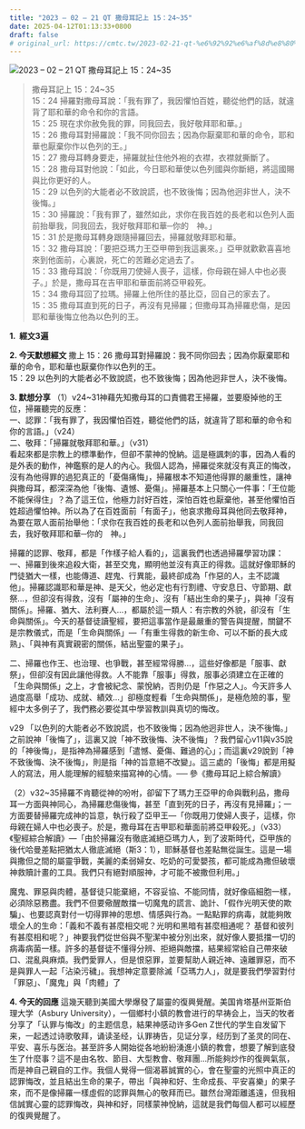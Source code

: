 ```yaml
---
title: "2023 – 02 – 21 QT 撒母耳記上 15：24~35"
date: 2025-04-12T01:13:33+0800
draft: false
# original_url: https://cmtc.tw/2023-02-21-qt-%e6%92%92%e6%af%8d%e8%80%b3%e8%a8%98%e4%b8%8a-15%ef%bc%9a2435
---
```


![2023 – 02 – 21 QT 撒母耳記上 15：24\~35](/images/qt.jpg  "2023 – 02 – 21 QT 撒母耳記上 15：24\~35")

> 撒母耳記上 15：24\~35  
> 15：24 掃羅對撒母耳說：「我有罪了，我因懼怕百姓，聽從他們的話，就違背了耶和華的命令和你的言語。  
> 15：25 現在求你赦免我的罪，同我回去，我好敬拜耶和華。」  
> 15：26 撒母耳對掃羅說：「我不同你回去；因為你厭棄耶和華的命令，耶和華也厭棄你作以色列的王。」  
> 15：27 撒母耳轉身要走，掃羅就扯住他外袍的衣襟，衣襟就撕斷了。  
> 15：28 撒母耳對他說：「如此，今日耶和華使以色列國與你斷絕，將這國賜與比你更好的人。  
> 15：29 以色列的大能者必不致說謊，也不致後悔；因為他迥非世人，決不後悔。」  
> 15：30 掃羅說：「我有罪了，雖然如此，求你在我百姓的長老和以色列人面前抬舉我，同我回去，我好敬拜耶和華─你的　神。」  
> 15：31 於是撒母耳轉身跟隨掃羅回去，掃羅就敬拜耶和華。  
> 15：32 撒母耳說：「要把亞瑪力王亞甲帶到我這裏來。」亞甲就歡歡喜喜地來到他面前，心裏說，死亡的苦難必定過去了。  
> 15：33 撒母耳說：「你既用刀使婦人喪子，這樣，你母親在婦人中也必喪子。」於是，撒母耳在吉甲耶和華面前將亞甲殺死。  
> 15：34 撒母耳回了拉瑪。掃羅上他所住的基比亞，回自己的家去了。  
> 15：35 撒母耳直到死的日子，再沒有見掃羅；但撒母耳為掃羅悲傷，是因耶和華後悔立他為以色列的王。

**1.  經文3遍**

**2. 今天默想經文**
撒上 15：26 撒母耳對掃羅說：我不同你回去；因為你厭棄耶和華的命令，耶和華也厭棄你作以色列的王。  
15：29 以色列的大能者必不致說謊，也不致後悔；因為他迥非世人，決不後悔。

**3. 默想分享**
（1）v24\~31神藉先知撒母耳的口責備君王掃羅，並要廢掉他的王位，掃羅聽完的反應：  
一、認罪：「我有罪了，我因懼怕百姓，聽從他們的話，就違背了耶和華的命令和你的言語。」（v24）  
二、敬拜：「掃羅就敬拜耶和華。」（v31）  
看起來都是宗教上的標準動作，但卻不蒙神的悅納。這是極諷刺的事，因為人看的是外表的動作，神鑑察的是人的內心。我個人認為，掃羅從來就沒有真正的悔改，沒有為他得罪的過犯真正的「憂傷痛悔」，掃羅根本不知道他得罪的嚴重性，讓神與撒母耳，都深深為他「後悔、遺憾、憂傷」。掃羅基本上只關心一件事：「王位能不能保得住」？為了這王位，他極力討好百姓，深怕百姓也厭棄他，甚至他懼怕百姓超過懼怕神。所以為了在百姓面前「有面子」，他哀求撒母耳與他同去敬拜神，為要在眾人面前抬舉他：「求你在我百姓的長老和以色列人面前抬舉我，同我回去，我好敬拜耶和華─你的　神。」

掃羅的認罪、敬拜，都是「作樣子給人看的」，這裏我們也透過掃羅學習功課：  
一、掃羅到後來追殺大衛，甚至交鬼，顯明他並沒有真正的得救。這就好像耶穌的門徒猶大一樣，也能傳道、趕鬼、行異能，最終卻成為「作惡的人，主不認識他」。掃羅認識耶和華是神、是天父，他必定也有行割禮、守安息日、守節期、獻祭…，但卻沒有得救，沒有「屬神的生命」、沒有「結出生命的果子」，與神「沒有關係」。掃羅、猶大、法利賽人…，都屬於這一類人：有宗教的外貌，卻沒有「生命與關係」。今天的基督徒讀聖經，要把這事當作是最嚴重的警告與提醒，關鍵不是宗教儀式，而是「生命與關係」—「有重生得救的新生命、可以不斷的長大成熟」、「與神有真實親密的關係，結出聖靈的果子」。

二、掃羅也作王、也治理、也爭戰，甚至經常得勝…，這些好像都是「服事、獻祭」，但卻沒有因此讓他得救。人不能靠「服事」得救，服事必須建立在正確的「生命與關係」之上，才會被紀念、蒙悅納，否則仍是「作惡之人」。今天許多人過度高舉「成功、成就、績效…」卻極度輕看「生命與關係」，是極危險的事，聖經中太多例子了，我們務必要從其中學習教訓與真切的悔改。

v29 「以色列的大能者必不致說謊，也不致後悔；因為他迥非世人，決不後悔。」之前說神「後悔了」，這裏又說「神不致後悔、決不後悔」？我們留心v11與v35說的「神後悔」，是指神為掃羅感到「遣憾、憂傷、難過的心」；而這裏v29說到「神不致後悔、決不後悔」，則是指「神的旨意絕不改變」。這三處的「後悔」都是用擬人的寫法，用人能理解的經驗來描寫神的心情。── 參《撒母耳記上綜合解讀》

（2）v32\~35掃羅不肯聽從神的吩咐，卻留下了瑪力王亞甲的命與戰利品，撒母耳一方面與神同心，為掃羅悲傷後悔，甚至「直到死的日子，再沒有見掃羅」；一方面要替掃羅完成神的旨意，執行殺了亞甲王—「你既用刀使婦人喪子，這樣，你母親在婦人中也必喪子。於是，撒母耳在吉甲耶和華面前將亞甲殺死。」（v33）《聖經綜合解讀》—「由於掃羅沒有徹底滅絕亞瑪力人，到了波斯時代，亞甲族的後代哈曼差點把猶太人徹底滅絕（斯3：1），耶穌基督也差點無從誕生。這是一場與撒但之間的屬靈爭戰，美麗的柔弱婦女、吃奶的可愛嬰孩，都可能成為撒但破壞神救贖計畫的工具。我們只有絕對順服神，才可能不被撒但利用。」

魔鬼、罪惡與肉體，基督徒只能棄絕，不容妥協、不能同情，就好像癌細胞一樣，必須除惡務盡。我們不但要儆醒敵擋一切魔鬼的謊言、詭計、「假作光明天使的欺騙」、也要認真對付一切得罪神的思想、情感與行為。一點點罪的病毒，就能夠敗壞全人的生命：「義和不義有甚麼相交呢？光明和黑暗有甚麼相通呢？ 基督和彼列有甚麼相和呢？」神要我們從世俗與不聖潔中被分別出來，就好像人要抵擋一切的病毒病菌一樣。許多的基督徒不懂得分辨、拒絕與敵擋，結果經常給自己帶來破口、混亂與麻煩。我們愛罪人，但是恨惡罪，並要幫助人親近神、遠離罪惡，而不是與罪人一起「沾染污穢」。我想神定意要除滅「亞瑪力人」，就是要我們學習對付「罪惡」、「魔鬼」與「肉體」了

**4. 今天的回應**
這幾天聽到美國大學爆發了屬靈的復興覺醒。美国肯塔基州亚斯伯理大学（Asbury University），一個鄉村小鎮的教會进行的早祷会上，当天的牧者分享了「认罪与悔改」的主题信息，結果神感动许多Gen Z世代的学生自发留下来，一起透过诗歌敬拜，诵读圣经，认罪祷告，见证分享，经历到了圣灵的同在、平安、喜乐与医治。甚至許多人開始從各地紛紛湧進小鎮的教會，想要了解到底發生了什麼事？這不是由名牧、節目、大型教會、敬拜團…所能夠炒作的復興氣氛，而是神自己親自的工作。我個人覺得一個渴慕誠實的心，會在聖靈的光照中真正的認罪悔改，並且結出生命的果子，帶出「與神和好、生命成長、平安喜樂」的果子來，而不是像掃羅一樣虛假的認罪與無心的敬拜而已。雖然台灣距離遙遠，但我相信誠實心靈的認罪悔改，與神和好，同樣蒙神悅納，這就是我們每個人都可以經歷的復興覺醒了。
